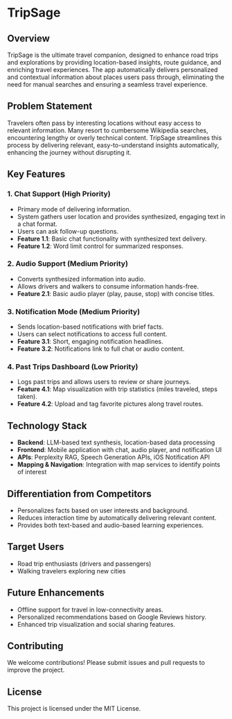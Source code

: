 # TripSage

## Overview
TripSage is the ultimate travel companion, designed to enhance road trips and explorations by providing location-based insights, route guidance, and enriching travel experiences. The app automatically delivers personalized and contextual information about places users pass through, eliminating the need for manual searches and ensuring a seamless travel experience.

## Problem Statement
Travelers often pass by interesting locations without easy access to relevant information. Many resort to cumbersome Wikipedia searches, encountering lengthy or overly technical content. TripSage streamlines this process by delivering relevant, easy-to-understand insights automatically, enhancing the journey without disrupting it.

## Key Features

### 1. **Chat Support** (High Priority)
   - Primary mode of delivering information.
   - System gathers user location and provides synthesized, engaging text in a chat format.
   - Users can ask follow-up questions.
   - **Feature 1.1**: Basic chat functionality with synthesized text delivery.
   - **Feature 1.2**: Word limit control for summarized responses.

### 2. **Audio Support** (Medium Priority)
   - Converts synthesized information into audio.
   - Allows drivers and walkers to consume information hands-free.
   - **Feature 2.1**: Basic audio player (play, pause, stop) with concise titles.

### 3. **Notification Mode** (Medium Priority)
   - Sends location-based notifications with brief facts.
   - Users can select notifications to access full content.
   - **Feature 3.1**: Short, engaging notification headlines.
   - **Feature 3.2**: Notifications link to full chat or audio content.

### 4. **Past Trips Dashboard** (Low Priority)
   - Logs past trips and allows users to review or share journeys.
   - **Feature 4.1**: Map visualization with trip statistics (miles traveled, steps taken).
   - **Feature 4.2**: Upload and tag favorite pictures along travel routes.

## Technology Stack
- **Backend**: LLM-based text synthesis, location-based data processing
- **Frontend**: Mobile application with chat, audio player, and notification UI
- **APIs**: Perplexity RAG, Speech Generation APIs, iOS Notification API
- **Mapping & Navigation**: Integration with map services to identify points of interest

## Differentiation from Competitors
- Personalizes facts based on user interests and background.
- Reduces interaction time by automatically delivering relevant content.
- Provides both text-based and audio-based learning experiences.

## Target Users
- Road trip enthusiasts (drivers and passengers)
- Walking travelers exploring new cities

## Future Enhancements
- Offline support for travel in low-connectivity areas.
- Personalized recommendations based on Google Reviews history.
- Enhanced trip visualization and social sharing features.

## Contributing
We welcome contributions! Please submit issues and pull requests to improve the project.

## License
This project is licensed under the MIT License.
